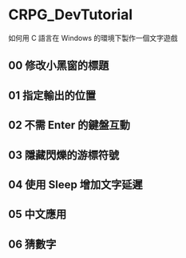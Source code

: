 # CRPG_DevTutorial

如何用 C 語言在 Windows 的環境下製作一個文字遊戲

## 00 修改小黑窗的標題

## 01 指定輸出的位置

## 02 不需 Enter 的鍵盤互動

## 03 隱藏閃爍的游標符號

## 04 使用 Sleep 增加文字延遲

## 05 中文應用

## 06 猜數字
